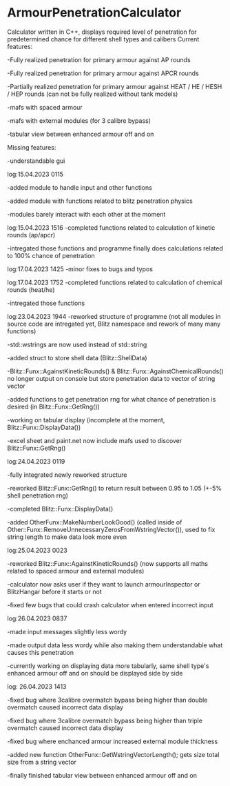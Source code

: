 # ArmourPenetrationCalculator
Calculator written in C++, displays required level of penetration for predetermined chance for different shell types and calibers
Current features:

-Fully realized penetration for primary armour against AP rounds

-Fully realized penetration for primary armour against APCR rounds

-Partially realized penetration for primary armour against HEAT / HE / HESH / HEP  rounds (can not be fully realized without tank models)

-mafs with spaced armour

-mafs with external modules (for 3 calibre bypass)

-tabular view between enhanced armour off and on


Missing features:

-understandable gui



log:15.04.2023 0115

-added module to handle input and other functions

-added module with functions related to blitz penetration physics

-modules barely interact with each other at the moment



log:15.04.2023 1516
-completed functions related to calculation of kinetic rounds (ap/apcr)

-intregated those functions and programme finally does calculations related to 100% chance of penetration



log:17.04.2023 1425
-minor fixes to bugs and typos



log:17.04.2023 1752
-completed functions related to calculation of chemical rounds (heat/he)

-intregated those functions



log:23.04.2023 1944
-reworked structure of programme (not all modules in source code are intregated yet, Blitz namespace and rework of many many functions)

-std::wstrings are now used instead of std::string

-added struct to store shell data (Blitz::ShellData)

-Blitz::Funx::AgainstKineticRounds() & Blitz::Funx::AgainstChemicalRounds() no longer output on console but store penetration data to vector of string vector 

-added functions to get penetration rng for what chance of penetration is desired (in Blitz::Funx::GetRng())

-working on tabular display (incomplete at the moment, Blitz::Funx::DisplayData())

-excel sheet and paint.net now include mafs used to discover Blitz::Funx::GetRng()



log:24.04.2023 0119

-fully integrated newly reworked structure

-reworked Blitz::Funx::GetRng() to return result between 0.95 to 1.05 (+-5% shell penetration rng)

-completed Blitz::Funx::DisplayData()

-added OtherFunx::MakeNumberLookGood() (called inside of Other::Funx::RemoveUnnecessaryZerosFromWstringVector()), used to fix string length to make data look more even



log:25.04.2023 0023

-reworked Blitz::Funx::AgainstKineticRounds() (now supports all maths related to spaced armour and external modules)

-calculator now asks user if they want to launch armourInspector or BlitzHangar before it starts or not

-fixed few bugs that could crash calculator when entered incorrect input



log:26.04.2023 0837

-made input messages slightly less wordy

-made output data less wordy while also making them understandable what causes this penetration

-currently working on displaying data more tabularly, same shell type's enhanced armour off and on should be displayed side by side 



log: 26.04.2023 1413

-fixed bug where 3calibre overmatch bypass being higher than double overmatch caused incorrect data display

-fixed bug where 3calibre overmatch bypass being higher than triple overmatch caused incorrect data display

-fixed bug where enchanced armour increased external module thickness

-added new function OtherFunx::GetWstringVectorLength(); gets size total size from a string vector

-finally finished tabular view between enhanced armour off and on
